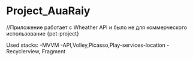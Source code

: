 # Project_AuaRaiy
//Приложение работает с Wheather API и было не для коммерческого использование {pet-project}

Used stacks: 
-MVVM
-API,Volley,Picasso,Play-services-location
-Recyclerview, Fragment
